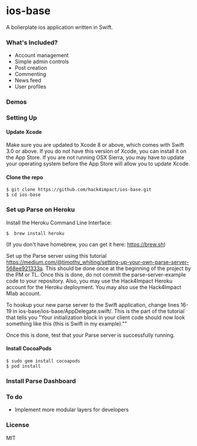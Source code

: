 # ios-base 

A bolierplate ios application written in Swift. 

### What's Included?
-  Account management
-  Simple admin controls
-  Post creation 
-  Commenting
-  News feed
-  User profiles 
    
### Demos

### Setting Up 


#### Update Xcode

Make sure you are updated to Xcode 8 or above, which comes with Swift 3.0 or above. If you do not have this version of Xcode, you can install it on the App Store. If you are not running OSX Sierra, you may have to update your operating system before the App Store will allow you to update Xcode. 

#### Clone the repo

```
$ git clone https://github.com/hack4impact/ios-base.git
$ cd ios-base
```

### Set up Parse on Heroku 

Install the Heroku Command Line Interface: 
```
$  brew install heroku
```
(If you don't have homebrew, you can get it here: https://brew.sh)

Set up the Parse server using this tutorial https://medium.com/@timothy_whiting/setting-up-your-own-parse-server-568ee921333a. This should be done once at the beginning of the project by the PM or TL. Once this is done, do not commit the parse-server-example code to your repository. Also, you may use the Hack4Impact Heroku account for the Heroku deployment. You may also use the Hack4Impact Mlab account. 

To hookup your new parse server to the Swift application, change lines 16-19 in ios-base/ios-base/AppDelegate.swift/. This is the part of the tutorial that tells you  "Your initialization block in your client code should now look something like this (this is Swift in my example)."" 

Once this is done, test that your Parse server is successfully running. 

#### Install CocoaPods
```
$ sudo gem install cocoapods
$ pod install 
```

### Install Parse Dashboard 


### To do
 - Implement more modular layers for developers 

### License

MIT
